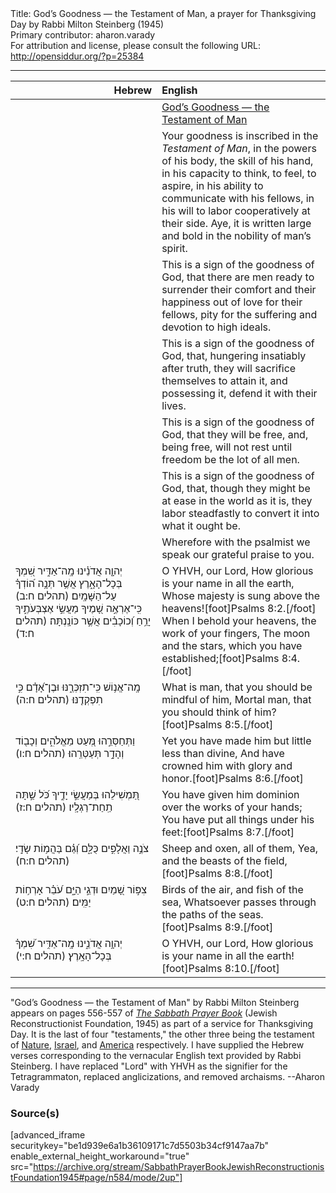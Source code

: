 <html>
<head></head>
<body>
Title: God’s Goodness — the Testament of Man, a prayer for Thanksgiving Day by Rabbi Milton Steinberg (1945)<br />
Primary contributor: aharon.varady<br />
For attribution and license, please consult the following URL: <a href="http://opensiddur.org/?p=25384">http://opensiddur.org/?p=25384</a>
<p />
<hr />

<table style="margin-left: auto;margin-right: auto;" class="draggable">
<thead><tr><th id="x" style="text-align: right;">Hebrew</th><th style="text-align: left;">English</th></tr></thead>
<tbody>
<tr><td style="vertical-align:top;" width="46%">
<div class="liturgy"><span lang="he">

</span></div></td>
 
<td style="vertical-align:top;" width="53%">
<div class="english">
<u>God’s Goodness — the Testament of Man</u>
</div></td></tr>


<tr><td style="vertical-align:top;" width="46%">
<div class="liturgy"><span lang="he">

</span></div></td>
 
<td style="vertical-align:top;" width="53%">
<div class="english">
Your goodness is inscribed in the <em>Testament of Man</em>, 
in the powers of his body, 
the skill of his hand, 
in his capacity to think, 
to feel, 
to aspire, 
in his ability to communicate with his fellows, 
in his will to labor cooperatively at their side. 
Aye, it is written large and bold in the nobility of man’s spirit.
</div></td></tr>


<tr><td style="vertical-align:top;" width="46%">
<div class="liturgy"><span lang="he">

</span></div></td>
 
<td style="vertical-align:top;" width="53%">
<div class="english">
This is a sign of the goodness of God, 
that there are men 
ready to surrender their comfort 
and their happiness 
out of love for their fellows, 
pity for the suffering 
and devotion to high ideals.
</div></td></tr>


<tr><td style="vertical-align:top;" width="46%">
<div class="liturgy"><span lang="he">

</span></div></td>
 
<td style="vertical-align:top;" width="53%">
<div class="english">
This is a sign of the goodness of God, 
that, hungering insatiably after truth, 
they will sacrifice themselves to attain it, 
and possessing it, defend it with their lives.
</div></td></tr>


<tr><td style="vertical-align:top;" width="46%">
<div class="liturgy"><span lang="he">

</span></div></td>
 
<td style="vertical-align:top;" width="53%">
<div class="english">
This is a sign of the goodness of God, 
that they will be free, 
and, being free, 
will not rest until freedom be the lot of all men.
</div></td></tr>


<tr><td style="vertical-align:top;" width="46%">
<div class="liturgy"><span lang="he">

</span></div></td>
 
<td style="vertical-align:top;" width="53%">
<div class="english">
This is a sign of the goodness of God, 
that, though they might be at ease in the world as it is, 
they labor steadfastly to convert it into what it ought be.
</div></td></tr>


<tr><td style="vertical-align:top;" width="46%">
<div class="liturgy"><span lang="he">

</span></div></td>
 
<td style="vertical-align:top;" width="53%">
<div class="english">
Wherefore with the psalmist we speak our grateful praise to you.
</div></td></tr>


<tr><td style="vertical-align:top;" width="46%">
<div class="liturgy"><span lang="he">
יְהוָ֤ה אֲדֹנֵ֗ינוּ 
מָֽה־אַדִּ֣יר שִׁ֭מְךָ בְּכָל־הָאָ֑רֶץ 
אֲשֶׁ֥ר תְּנָ֥ה ה֝וֹדְךָ֗ עַל־הַשָּׁמָֽיִם׃ <span class="citation">(תהלים ח:ב)</span>
כִּֽי־אֶרְאֶ֣ה שָׁ֭מֶיךָ מַעֲשֵׂ֣י אֶצְבְּעֹתֶ֑יךָ 
יָרֵ֥חַ וְ֝כוֹכָבִ֗ים אֲשֶׁ֣ר כּוֹנָֽנְתָּה׃ <span class="citation">(תהלים ח:ד)</span>
</span></div></td>
 
<td style="vertical-align:top;" width="53%">
<div class="english">
O YHVH, our Lord,
How glorious is your name in all the earth,
Whose majesty is sung above the heavens![foot]Psalms 8:2.[/foot]
When I behold your heavens, the work of your fingers,
The moon and the stars, which you have established;[foot]Psalms 8:4.[/foot]
</div></td></tr>


<tr><td style="vertical-align:top;" width="46%">
<div class="liturgy"><span lang="he">
מָֽה־אֱנ֥וֹשׁ כִּֽי־תִזְכְּרֶ֑נּוּ 
וּבֶן־אָ֝דָ֗ם כִּ֣י תִפְקְדֶֽנּוּ׃ <span class="citation">(תהלים ח:ה)</span>
</span></div></td>
 
<td style="vertical-align:top;" width="53%">
<div class="english">
What is man, that you should be mindful of him, 
Mortal man, that you should think of him?[foot]Psalms 8:5.[/foot]
</div></td></tr>


<tr><td style="vertical-align:top;" width="46%">
<div class="liturgy"><span lang="he">
וַתְּחַסְּרֵ֣הוּ מְּ֭עַט מֵאֱלֹהִ֑ים 
וְכָב֖וֹד וְהָדָ֣ר תְּעַטְּרֵֽהוּ׃ <span class="citation">(תהלים ח:ו)</span>
</span></div></td>
 
<td style="vertical-align:top;" width="53%">
<div class="english">
Yet you have made him but little less than divine,
And have crowned him with glory and honor.[foot]Psalms 8:6.[/foot]
</div></td></tr>


<tr><td style="vertical-align:top;" width="46%">
<div class="liturgy"><span lang="he">
תַּ֭מְשִׁילֵהוּ בְּמַעֲשֵׂ֣י יָדֶ֑יךָ 
כֹּ֝ל שַׁ֣תָּה תַֽחַת־רַגְלָֽיו׃ <span class="citation">(תהלים ח:ז)</span>
</span></div></td>
 
<td style="vertical-align:top;" width="53%">
<div class="english">
You have given him dominion over the works of your hands;
You have put all things under his feet:[foot]Psalms 8:7.[/foot]
</div></td></tr>


<tr><td style="vertical-align:top;" width="46%">
<div class="liturgy"><span lang="he">
צֹנֶ֣ה וַאֲלָפִ֣ים כֻּלָּ֑ם 
וְ֝גַ֗ם בַּהֲמ֥וֹת שָׂדָֽי׃ <span class="citation">(תהלים ח:ח)</span>
</span></div></td>
 
<td style="vertical-align:top;" width="53%">
<div class="english">
Sheep and oxen, all of them,
Yea, and the beasts of the field,[foot]Psalms 8:8.[/foot]
</div></td></tr>


<tr><td style="vertical-align:top;" width="46%">
<div class="liturgy"><span lang="he">
צִפּ֣וֹר שָׁ֭מַיִם וּדְגֵ֣י הַיָּ֑ם 
עֹ֝בֵ֗ר אָרְח֥וֹת יַמִּֽים׃ <span class="citation">(תהלים ח:ט)</span>
</span></div></td>
 
<td style="vertical-align:top;" width="53%">
<div class="english">
Birds of the air, and fish of the sea,
Whatsoever passes through the paths of the seas.[foot]Psalms 8:9.[/foot]
</div></td></tr>


<tr><td style="vertical-align:top;" width="46%">
<div class="liturgy"><span lang="he">
יְהוָ֥ה אֲדֹנֵ֑ינוּ 
מָֽה־אַדִּ֥יר שִׁ֝מְךָ֗ בְּכָל־הָאָֽרֶץ׃ <span class="citation">(תהלים ח:י)</span>
</span></div></td>
 
<td style="vertical-align:top;" width="53%">
<div class="english">
O YHVH, our Lord,
How glorious is your name in all the earth![foot]Psalms 8:10.[/foot]
</div></td></tr>
</tbody></table>

<hr />

"God’s Goodness — the Testament of Man" by Rabbi Milton Steinberg appears on pages 556-557 of <em><a href="https://opensiddur.org/compilations/shabbat-siddur/sabbath-prayer-book-by-mordecai-kaplan-1945/">The Sabbath Prayer Book</a></em> (Jewish Reconstructionist Foundation, 1945) as part of a service for Thanksgiving Day. It is the last of four "testaments," the other three being the testament of <a href="https://opensiddur.org/prayers/secular-calendar/united-states/thanksgiving-day/gods-goodness-the-testament-of-nature-by-rabbi-milton-steinberg-1945/">Nature</a>, <a href="https://opensiddur.org/prayers/secular-calendar/united-states/thanksgiving-day/gods-goodness-the-testament-of-israel-by-rabbi-milton-steinberg-1945/">Israel</a>, and <a href="https://opensiddur.org/prayers/secular-calendar/united-states/thanksgiving-day/gods-goodness-the-testament-of-america-by-rabbi-milton-steinberg-1945/">America</a> respectively. I have supplied the Hebrew verses corresponding to the vernacular English text provided by Rabbi Steinberg. I have replaced "Lord" with YHVH as the signifier for the Tetragrammaton, replaced anglicizations, and removed archaisms. --Aharon Varady

<h3>Source(s)</h3>

[advanced_iframe securitykey="be1d939e6a1b36109171c7d5503b34cf9147aa7b" enable_external_height_workaround="true" src="https://archive.org/stream/SabbathPrayerBookJewishReconstructionistFoundation1945#page/n584/mode/2up"]
</body>
</html>